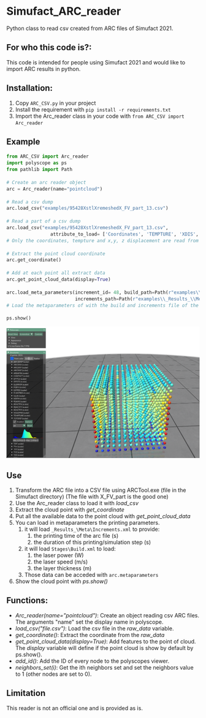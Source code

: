 # Simufact_ARC_reader
Python class to read csv created from ARC files of Simufact 2021.

## For who this code is?:
This code is intended for people using Simufact 2021 and would like to import ARC results in python.

## Installation:
1. Copy `ARC_CSV.py` in your project
2. Install the requirement with `pip install -r requirements.txt`
3. Import the Arc_reader class in your code with `from ARC_CSV import Arc_reader`

## Example
```python
from ARC_CSV import Arc_reader
import polyscope as ps
from pathlib import Path

# Create an arc reader object
arc = Arc_reader(name="pointcloud")

# Read a csv dump
arc.load_csv("examples/95428XstlXremeshedX_FV_part_13.csv")

# Read a part of a csv dump
arc.load_csv("examples/95428XstlXremeshedX_FV_part_13.csv",
                attribute_to_load= ['Coordinates', 'TEMPTURE', 'XDIS', 'YDIS', 'ZDIS'])
# Only the coordinates, tempture and x,y, z displacement are read from the file.

# Extract the point cloud coordinate
arc.get_coordinate()

# Add at each point all extract data
arc.get_point_cloud_data(display=True)

arc.load_meta_parameters(increment_id= 48, build_path=Path(r"examples\\Stages\\Build.xml"),
                         increments_path=Path(r"examples\\_Results_\\Meta\\Increments.xml"))
# Load the metaparameters of with the build and increments file of the 48th simulation step

ps.show()
```

<img src="https://github.com/hy-son/Simufact_ARC_reader/blob/main/imgs/TOTDISP_example.PNG?raw=true" >


## Use
1. Transform the ARC file into a CSV file using ARCTool.exe (file in the Simufact directory) (The file with X_FV_part is the good one)
2. Use the Arc_reader class to load it with *load_csv*
3. Extract the cloud point with *get_coordinate*
4. Put all the available data to the point cloud with *get_point_cloud_data*
5. You can load in metaparameters the printing parameters.
   1. it will load `_Results_\Meta\Increments.xml` to provide:
      1. the printing time of the arc file (s)
      2. the duration of this printing/simulation step (s)
   2. it will load `Stages\Build.xml` to load:
      1. the laser power (W)
      2. the laser speed (m/s)
      3. the layer thickness (m)
   3. Those data can be acceded with `arc.metaparameters`
6. Show the cloud point with *ps.show()*

## Functions:
- *Arc_reader(name="pointcloud")*: Create an object reading csv ARC files. The arguments "name" set the display name in polyscope. 
- *load_csv("file.csv")*: Load the csv file in the *raw_data* variable.
- *get_coordinate()*: Extract the coordinate from the *raw_data*
- *get_point_cloud_data(display=True)*: Add features to the point of cloud. The *display* variable will define if the point cloud is show by default by ps.show().
- *add_id()*: Add the ID of every node to the polyscopes viewer.
- *neighbors_set(i)*: Get the ith neighbors set and set the neighbors value to 1 (other nodes are set to 0). 

## Limitation
This reader is not an official one and is provided as is.
